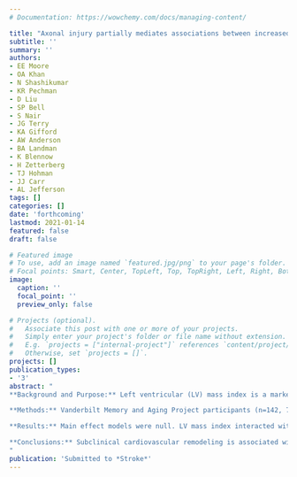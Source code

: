 ```yaml
---
# Documentation: https://wowchemy.com/docs/managing-content/

title: "Axonal injury partially mediates associations between increased left ventricular mass index and white matter damage"
subtitle: ''
summary: ''
authors:
- EE Moore
- OA Khan
- N Shashikumar
- KR Pechman
- D Liu
- SP Bell
- S Nair
- JG Terry
- KA Gifford
- AW Anderson
- BA Landman
- K Blennow
- H Zetterberg
- TJ Hohman
- JJ Carr
- AL Jefferson
tags: []
categories: []
date: 'forthcoming'
lastmod: 2021-01-14
featured: false
draft: false

# Featured image
# To use, add an image named `featured.jpg/png` to your page's folder.
# Focal points: Smart, Center, TopLeft, Top, TopRight, Left, Right, BottomLeft, Bottom, BottomRight.
image:
  caption: ''
  focal_point: ''
  preview_only: false

# Projects (optional).
#   Associate this post with one or more of your projects.
#   Simply enter your project's folder or file name without extension.
#   E.g. `projects = ["internal-project"]` references `content/project/deep-learning/index.md`.
#   Otherwise, set `projects = []`.
projects: []
publication_types:
- '3'
abstract: "
**Background and Purpose:** Left ventricular (LV) mass index is a marker of subclinical LV wall remodeling that relates to white matter damage in aging, but the molecular pathways underlying this association are unknown. This study assessed if LV mass index related to cerebrospinal fluid (CSF) biomarkers of neuroinflammation (soluble triggering receptor expressed on myeloid cells 2 (sTREM2)), axonal injury (neurofilament light (NFL)), neurodegeneration (total tau (t-tau)), and amyloid-β (Aβ), and whether these biomarkers partially accounted for previously reported associations between increased LV mass index and white matter damage.<br /><br />

**Methods:** Vanderbilt Memory and Aging Project participants (n=142, 72±6 years) underwent cardiac magnetic resonance to obtain LV mass index (g/m2), lumbar puncture to obtain CSF biomarkers (pg/mL), and diffusion tensor imaging (DTI). Linear regressions related LV mass index to each biomarker. Voxel-wise analyses related LV mass index to DTI metrics. Follow-up models separately assessed *LV mass index x diagnosis* and *LV mass index x apolipoprotein (APOE) ε4 status* interaction terms. In models where LV mass index significantly related to a biomarker and white matter microstructure, we assessed if the biomarker mediated associations between LV mass index and white matter microstructure.<br /><br />

**Results:** Main effect models were null. LV mass index interacted with diagnosis (p=0.01) with higher LV mass index relating to increased NFL among individuals with mild cognitive impairment (MCI) and among *APOE*-ε4 carriers (p-values<0.04). NFL partially mediated up to 13% of the effect of increased LV mass index on white matter microstructural damage.<br /><br />

**Conclusions:** Subclinical cardiovascular remodeling is associated with neuroaxonal degeneration among individuals with MCI and among *APOE*-ε4 carriers. Further, neuroaxonal degeneration partially mediates associations between higher LV mass index and white matter microstructural damage. Findings highlight neuroaxonal degeneration, rather than amyloidosis or neuroinflammation, as a critical component of the pathway between structural cardiovascular remodeling and white matter damage.
"
publication: 'Submitted to *Stroke*'
---
```

